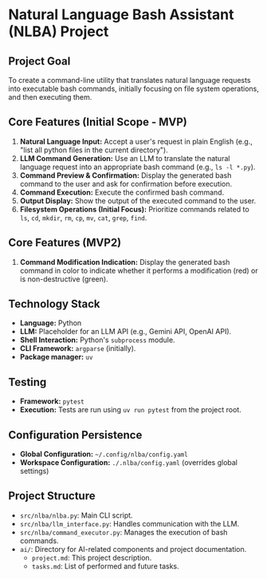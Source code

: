 # Natural Language Bash Assistant (NLBA) Project

## Project Goal
To create a command-line utility that translates natural language requests into executable bash commands, initially focusing on file system operations, and then executing them.

## Core Features (Initial Scope - MVP)
1.  **Natural Language Input:** Accept a user's request in plain English (e.g., "list all python files in the current directory").
2.  **LLM Command Generation:** Use an LLM to translate the natural language request into an appropriate bash command (e.g., `ls -l *.py`).
3.  **Command Preview & Confirmation:** Display the generated bash command to the user and ask for confirmation before execution.
4.  **Command Execution:** Execute the confirmed bash command.
5.  **Output Display:** Show the output of the executed command to the user.
6.  **Filesystem Operations (Initial Focus):** Prioritize commands related to `ls`, `cd`, `mkdir`, `rm`, `cp`, `mv`, `cat`, `grep`, `find`.

## Core Features (MVP2)
1. **Command Modification Indication:** Display the generated bash command in color to indicate whether it performs a modification (red) or is non-destructive (green).

## Technology Stack
*   **Language:** Python
*   **LLM:** Placeholder for an LLM API (e.g., Gemini API, OpenAI API).
*   **Shell Interaction:** Python's `subprocess` module.
*   **CLI Framework:** `argparse` (initially).
*   **Package manager:** `uv`

## Testing
*   **Framework:** `pytest`
*   **Execution:** Tests are run using `uv run pytest` from the project root.

## Configuration Persistence
*   **Global Configuration:** `~/.config/nlba/config.yaml`
*   **Workspace Configuration:** `./.nlba/config.yaml` (overrides global settings)

## Project Structure
*   `src/nlba/nlba.py`: Main CLI script.
*   `src/nlba/llm_interface.py`: Handles communication with the LLM.
*   `src/nlba/command_executor.py`: Manages the execution of bash commands.
*   `ai/`: Directory for AI-related components and project documentation.
    *   `project.md`: This project description.
    *   `tasks.md`: List of performed and future tasks.
